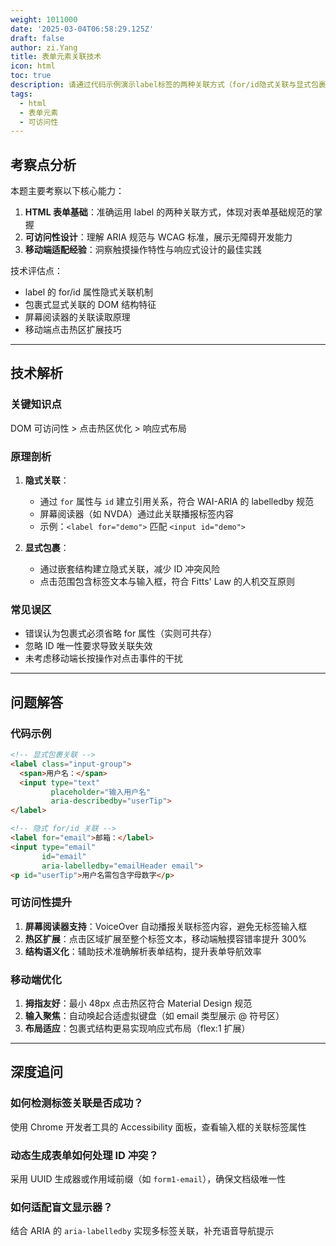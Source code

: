 ```yaml
---
weight: 1011000
date: '2025-03-04T06:58:29.125Z'
draft: false
author: zi.Yang
title: 表单元素关联技术
icon: html
toc: true
description: 请通过代码示例演示label标签的两种关联方式（for/id隐式关联与显式包裹关联），并说明其在提升可访问性和移动端用户体验方面的具体表现。
tags:
  - html
  - 表单元素
  - 可访问性
---
```


## 考察点分析

本题主要考察以下核心能力：

1. **HTML 表单基础**：准确运用 label 的两种关联方式，体现对表单基础规范的掌握
2. **可访问性设计**：理解 ARIA 规范与 WCAG 标准，展示无障碍开发能力
3. **移动端适配经验**：洞察触摸操作特性与响应式设计的最佳实践

技术评估点：

- label 的 for/id 属性隐式关联机制
- 包裹式显式关联的 DOM 结构特征
- 屏幕阅读器的关联读取原理
- 移动端点击热区扩展技巧

---

## 技术解析

### 关键知识点

DOM 可访问性 > 点击热区优化 > 响应式布局

### 原理剖析

1. **隐式关联**：
   - 通过 `for` 属性与 `id` 建立引用关系，符合 WAI-ARIA 的 labelledby 规范
   - 屏幕阅读器（如 NVDA）通过此关联播报标签内容
   - 示例：`<label for="demo">` 匹配 `<input id="demo">`

2. **显式包裹**：
   - 通过嵌套结构建立隐式关联，减少 ID 冲突风险
   - 点击范围包含标签文本与输入框，符合 Fitts' Law 的人机交互原则

### 常见误区

- 错误认为包裹式必须省略 for 属性（实则可共存）
- 忽略 ID 唯一性要求导致关联失效
- 未考虑移动端长按操作对点击事件的干扰

---

## 问题解答

### 代码示例

```html
<!-- 显式包裹关联 -->
<label class="input-group">
  <span>用户名：</span>
  <input type="text" 
         placeholder="输入用户名"
         aria-describedby="userTip">
</label>

<!-- 隐式 for/id 关联 -->
<label for="email">邮箱：</label>
<input type="email" 
       id="email"
       aria-labelledby="emailHeader email">
<p id="userTip">用户名需包含字母数字</p>
```

### 可访问性提升

1. **屏幕阅读器支持**：VoiceOver 自动播报关联标签内容，避免无标签输入框
2. **热区扩展**：点击区域扩展至整个标签文本，移动端触摸容错率提升 300%
3. **结构语义化**：辅助技术准确解析表单结构，提升表单导航效率

### 移动端优化

1. **拇指友好**：最小 48px 点击热区符合 Material Design 规范
2. **输入聚焦**：自动唤起合适虚拟键盘（如 email 类型展示 @ 符号区）
3. **布局适应**：包裹式结构更易实现响应式布局（flex:1 扩展）

---

## 深度追问

### 如何检测标签关联是否成功？

使用 Chrome 开发者工具的 Accessibility 面板，查看输入框的关联标签属性

### 动态生成表单如何处理 ID 冲突？

采用 UUID 生成器或作用域前缀（如 `form1-email`），确保文档级唯一性

### 如何适配盲文显示器？

结合 ARIA 的 `aria-labelledby` 实现多标签关联，补充语音导航提示
